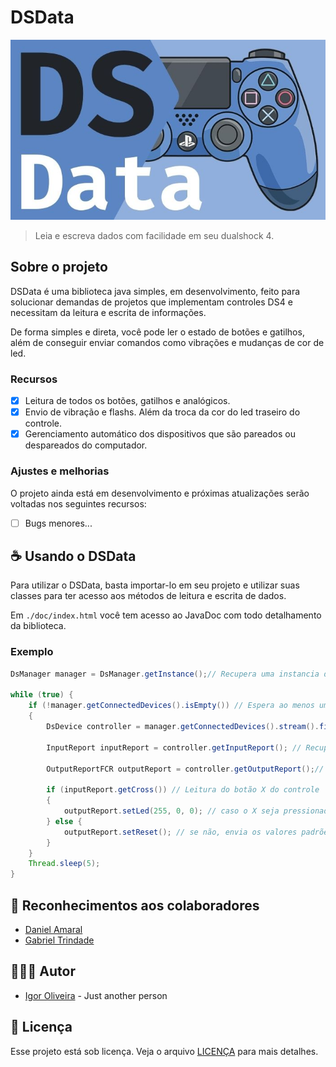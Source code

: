 # DSData

<img src="./img/banner.jpg" alt="Banner DSData">

> Leia e escreva dados com facilidade em seu dualshock 4.

## Sobre o projeto

DSData é uma biblioteca java simples, em desenvolvimento, feito para solucionar demandas de projetos que implementam controles DS4 e necessitam da leitura e escrita de informações.

De forma simples e direta, você pode ler o estado de botões e gatilhos, além de conseguir enviar comandos como vibrações e mudanças de cor de led.

### Recursos

- [x] Leitura de todos os botões, gatilhos e analógicos.
- [x] Envio de vibração e flashs. Além da troca da cor do led traseiro do controle.
- [x] Gerenciamento automático dos dispositivos que são pareados ou despareados do computador.

### Ajustes e melhorias

O projeto ainda está em desenvolvimento e próximas atualizações serão voltadas nos seguintes recursos:

- [ ] Bugs menores...

## ☕ Usando o DSData

Para utilizar o DSData, basta importar-lo em seu projeto e utilizar suas classes para ter acesso aos métodos de leitura e escrita de dados.

Em `./doc/index.html` você tem acesso ao JavaDoc com todo detalhamento da biblioteca.

### Exemplo

```java
DsManager manager = DsManager.getInstance();// Recupera uma instancia do DsManager

while (true) {
    if (!manager.getConnectedDevices().isEmpty()) // Espera ao menos um controle estar pareado com o computador
    {
        DsDevice controller = manager.getConnectedDevices().stream().findFirst().orElseThrow(); // Retorna o primeiro controle encontrado
        
        InputReport inputReport = controller.getInputReport(); // Recupera o relatorio de entrada do controle
        
        OutputReportFCR outputReport = controller.getOutputReport();// Recupera o relatorio de saída do controle
        
        if (inputReport.getCross()) // Leitura do botão X do controle
        {
            outputReport.setLed(255, 0, 0); // caso o X seja pressionado, altera a cor do led para vermelho
        } else {
            outputReport.setReset(); // se não, envia os valores padrões da biblioteca para o controle
        }
    }
    Thread.sleep(5);
}
```

## 🤝 Reconhecimentos aos colaboradores

* [Daniel Amaral](https://github.com/danamaral92)
* [Gabriel Trindade](https://github.com/GabrielTrindade31)

## 🙋🏾‍♂️ Autor

* [Igor Oliveira](https://github.com/reedbluue) - Just another person

## 📝 Licença

Esse projeto está sob licença. Veja o arquivo [LICENÇA](./LICENSE) para mais detalhes.